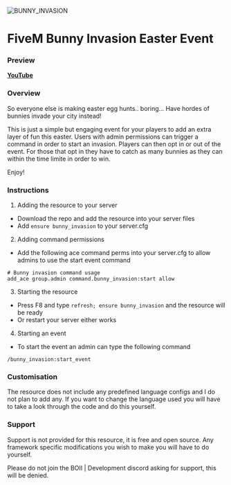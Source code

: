 ![BUNNY_INVASION](https://github.com/CaseIRL/fivem_bunny_invasion/assets/90377400/5756fe08-0c91-4442-995d-f74918970d02)

# FiveM Bunny Invasion Easter Event

### Preview

**[YouTube](https://www.youtube.com/watch?v=-jkYVcAiflw)**

### Overview

So everyone else is making easter egg hunts.. boring...
Have hordes of bunnies invade your city instead!

This is just a simple but engaging event for your players to add an extra layer of fun this easter.
Users with admin permissions can trigger a command in order to start an invasion.
Players can then opt in or out of the event.
For those that opt in they have to catch as many bunnies as they can within the time limite in order to win. 

Enjoy!

### Instructions

1. Adding the resource to your server

- Download the repo and add the resource into your server files
- Add `ensure bunny_invasion` to your server.cfg

2. Adding command permissions

- Add the following ace command perms into your server.cfg to allow admins to use the start event command

```
# Bunny invasion command usage
add_ace group.admin command.bunny_invasion:start allow
```

3. Starting the resource

- Press F8 and type `refresh; ensure bunny_invasion` and the resource will be ready
- Or restart your server either works

4. Starting an event

- To start the event an admin can type the following command

```
/bunny_invasion:start_event
```

### Customisation

The resource does not include any predefined language configs and I do not plan to add any.
If you want to change the language used you will have to take a look through the code and do this yourself. 

### Support

Support is not provided for this resource, it is free and open source.
Any framework specific modifications you wish to make you will have to do yourself.

Please do not join the BOII | Development discord asking for support, this will be denied.
